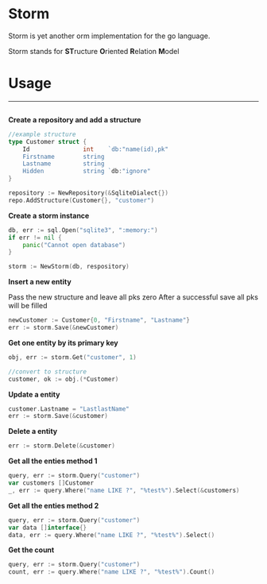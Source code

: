 Storm 
=====

Storm is yet another orm implementation for the go language.

Storm stands for **ST**ructure **O**riented **R**elation **M**odel

Usage
=====


****
```GO

```

**Create a repository and add a structure**
```GO
//example structure
type Customer struct {
	Id               int    `db:"name(id),pk"
	Firstname	     string 
	Lastname	     string
	Hidden           string `db:"ignore"
}

repository := NewRepository(&SqliteDialect{})
repo.AddStructure(Customer{}, "customer")
```

**Create a storm instance**
```GO
db, err := sql.Open("sqlite3", ":memory:")
if err != nil {
	panic("Cannot open database")
}

storm := NewStorm(db, respository)
```

**Insert a new entity**

Pass the new structure and leave all pks zero
After a successful save all pks will be filled
```GO
newCustomer := Customer{0, "Firstname", "Lastname"}
err := storm.Save(&newCustomer)
```

**Get one entity by its primary key**
```GO
obj, err := storm.Get("customer", 1)

//convert to structure
customer, ok := obj.(*Customer)
```

**Update a entity**
```GO
customer.Lastname = "LastlastName"
err := storm.Save(&customer)
```

**Delete a entity**
```GO
err := storm.Delete(&customer)
```

**Get all the enties method 1**
```GO
query, err := storm.Query("customer")
var customers []Customer
_, err := query.Where("name LIKE ?", "%test%").Select(&customers)
```

**Get all the enties method 2**
```GO
query, err := storm.Query("customer")
var data []interface{}
data, err := query.Where("name LIKE ?", "%test%").Select()
```

**Get the count**
```GO
query, err := storm.Query("customer")
count, err := query.Where("name LIKE ?", "%test%").Count()
```